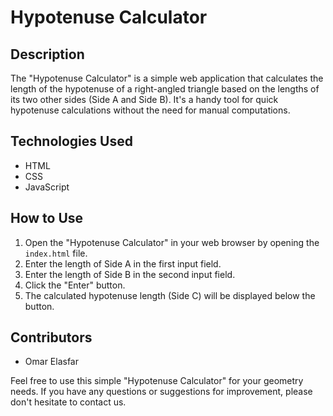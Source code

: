 # Hypotenuse Calculator

## Description

The "Hypotenuse Calculator" is a simple web application that calculates the length of the hypotenuse of a right-angled triangle based on the lengths of its two other sides (Side A and Side B). It's a handy tool for quick hypotenuse calculations without the need for manual computations.

## Technologies Used

- HTML
- CSS
- JavaScript

## How to Use

1. Open the "Hypotenuse Calculator" in your web browser by opening the `index.html` file.
2. Enter the length of Side A in the first input field.
3. Enter the length of Side B in the second input field.
4. Click the "Enter" button.
5. The calculated hypotenuse length (Side C) will be displayed below the button.

## Contributors

- Omar Elasfar

Feel free to use this simple "Hypotenuse Calculator" for your geometry needs. If you have any questions or suggestions for improvement, please don't hesitate to contact us.

